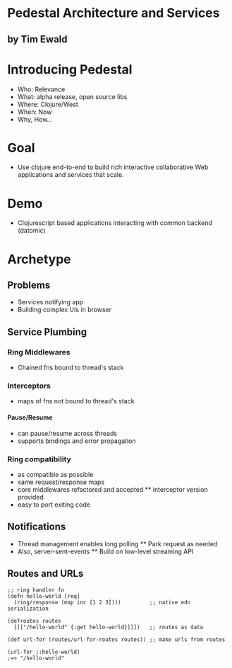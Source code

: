 Pedestal Architecture and Services
==================================
by Tim Ewald
------------------

# Introducing Pedestal #

* Who: Relevance
* What: alpha release, open source libs
* Where: Clojure/West
* When: Now
* Why, How...

# Goal #

* Use clojure end-to-end to build rich interactive collaborative Web applications and services
  that scale.

# Demo #

* Clojurescript based applications interacting with common backend (datomic)

# Archetype #

## Problems ##

* Services notifying app
* Building complex UIs in browser

## Service Plumbing ##

### Ring Middlewares ###

* Chained fns bound to thread's stack

### Interceptors ###

* maps of fns not bound to thread's stack

#### Pause/Resume ####

* can pause/resume across threads
* supports bindings and error propagation

### Ring compatibility ###

* as compatible as possible
* same request/response maps
* core middlewares refactored and accepted
** interceptor version provided
* easy to port exiting code

## Notifications ##

* Thread management enables long polling
** Park request as needed
* Also, server-sent-events
** Build on low-level streaming API

## Routes and URLs ##

    ;; ring handler fn
    (defn hello-world [req]
      (ring/response (map inc [1 2 3])))         ;; native edn serialization
    
    (defroutes routes
      [[["/hello-world" {:get hello-world}]]])   ;; routes as data
    
    (def url-for (routes/url-for-routes routes)) ;; make urls from routes
    
    (url-for ::hello-world)
    ;=> "/hello-world"


